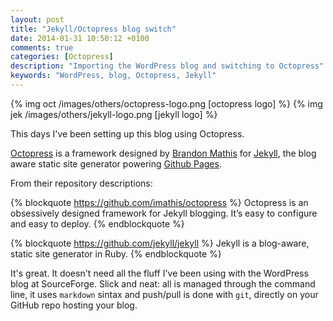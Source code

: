 ```yaml
---
layout: post
title: "Jekyll/Octopress blog switch"
date: 2014-01-31 10:50:12 +0100
comments: true
categories: [Octopress]
description: "Importing the WordPress blog and switching to Octopress"
keywords: "WordPress, blog, Octopress, Jekyll"
---
```

{% img oct /images/others/octopress-logo.png [octopress logo] %} 
{% img jek /images/others/jekyll-logo.png [jekyll logo] %}

This days I've been setting up this blog using Octopress.

[Octopress](http://octopress.org/) is a framework designed by [Brandon Mathis](http://brandonmathis.com/) for [Jekyll](http://jekyllrb.com/), the blog aware static site generator powering [Github Pages](http://pages.github.com/).

From their repository descriptions:

{% blockquote https://github.com/imathis/octopress %}
Octopress is an obsessively designed framework for Jekyll blogging. It’s easy to configure and easy to deploy.
{% endblockquote %}

{% blockquote https://github.com/jekyll/jekyll %}
Jekyll is a blog-aware, static site generator in Ruby.
{% endblockquote %}

It's great. It doesn't need all the fluff I've been using with the WordPress blog at SourceForge. Slick and neat: all is managed through the command line, it uses `markdown` sintax and push/pull is done with `git`, directly on your GitHub repo hosting your blog.
